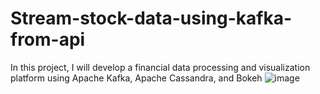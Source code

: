 # Stream-stock-data-using-kafka-from-api

In this project, I will develop a financial data processing and visualization platform using Apache Kafka, Apache Cassandra, and Bokeh
![image](https://user-images.githubusercontent.com/103330185/228999632-edd81c74-2729-4723-b0ef-90a72dc6a80d.png)

